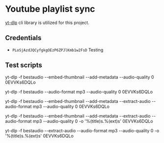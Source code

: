 # Youtube playlist sync

[yt-dlp](https://github.com/yt-dlp/yt-dlp) cli library is utilized for this project.

## Credentials
- `PLoSjAzdJQCyfgkgOEzP6ZPJlKmb1w2FsD` Testing

## Test scripts

yt-dlp -f bestaudio --embed-thumbnail --add-metadata --audio-quality 0 0EVVKs6DQLo

yt-dlp -f bestaudio --audio-format mp3 --audio-quality 0 0EVVKs6DQLo

yt-dlp -f bestaudio --embed-thumbnail --add-metadata --extract-audio --audio-format mp3 --audio-quality 0 0EVVKs6DQLo

yt-dlp -f bestaudio --embed-thumbnail --add-metadata --extract-audio --audio-format mp3 --audio-quality 0 -o '%(title)s.%(ext)s' 0EVVKs6DQLo

yt-dlp -f bestaudio --extract-audio --audio-format mp3 --audio-quality 0 -o '%(title)s.%(ext)s' 0EVVKs6DQLo

